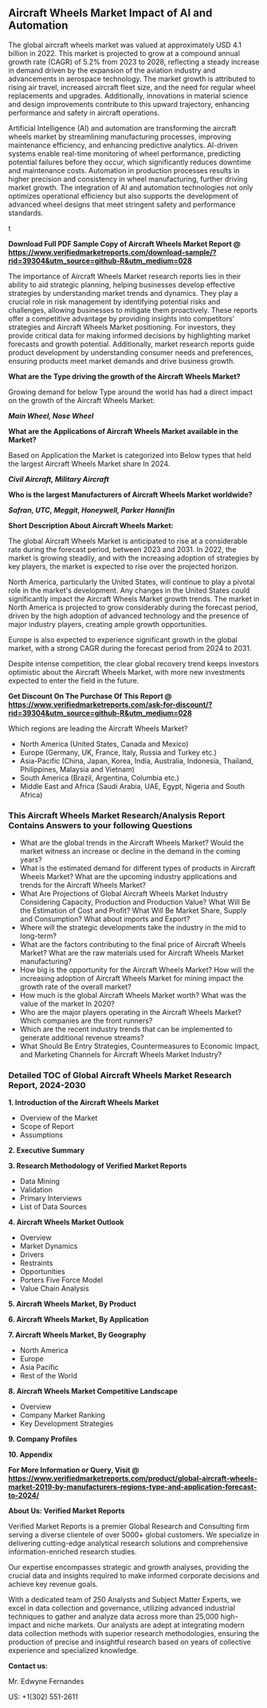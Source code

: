 <h2>Aircraft Wheels Market Impact of AI and Automation</h2><p>The global aircraft wheels market was valued at approximately USD 4.1 billion in 2022. This market is projected to grow at a compound annual growth rate (CAGR) of 5.2% from 2023 to 2028, reflecting a steady increase in demand driven by the expansion of the aviation industry and advancements in aerospace technology. The market growth is attributed to rising air travel, increased aircraft fleet size, and the need for regular wheel replacements and upgrades. Additionally, innovations in material science and design improvements contribute to this upward trajectory, enhancing performance and safety in aircraft operations.</p><p>Artificial Intelligence (AI) and automation are transforming the aircraft wheels market by streamlining manufacturing processes, improving maintenance efficiency, and enhancing predictive analytics. AI-driven systems enable real-time monitoring of wheel performance, predicting potential failures before they occur, which significantly reduces downtime and maintenance costs. Automation in production processes results in higher precision and consistency in wheel manufacturing, further driving market growth. The integration of AI and automation technologies not only optimizes operational efficiency but also supports the development of advanced wheel designs that meet stringent safety and performance standards.</p>t</p><p id="" class=""><strong>Download Full PDF Sample Copy of Aircraft Wheels Market Report @ <a href="https://www.verifiedmarketreports.com/download-sample/?rid=39304&utm_source=github-R&utm_medium=028" target="_blank">https://www.verifiedmarketreports.com/download-sample/?rid=39304&utm_source=github-R&utm_medium=028</a></strong></p><p>The importance of&nbsp;Aircraft Wheels Market research reports lies in their ability to aid strategic planning, helping businesses develop effective strategies by understanding market trends and dynamics. They play a crucial role in risk management by identifying potential risks and challenges, allowing businesses to mitigate them proactively. These reports offer a competitive advantage by providing insights into competitors' strategies and Aircraft Wheels Market positioning. For investors, they provide critical data for making informed decisions by highlighting market forecasts and growth potential. Additionally, market research reports guide product development by understanding consumer needs and preferences, ensuring products meet market demands and drive business growth.</p><p><strong>What are the&nbsp;Type driving the growth of the Aircraft Wheels Market?</strong></p><p id="" class="">Growing demand for below Type around the world has had a direct impact on the growth of the Aircraft Wheels Market:</p><em><strong>Main Wheel, Nose Wheel</strong></em></p><strong>What are the&nbsp;Applications&nbsp;of Aircraft Wheels Market available in the Market?</strong></p><p id="" class="">Based on Application the Market is categorized into Below types that held the largest Aircraft Wheels Market share In 2024.</p><em><strong>Civil Aircraft, Military Aircraft</strong></em></p><strong>Who is the largest Manufacturers of Aircraft Wheels Market worldwide?</strong></p><p><em><strong>Safran, UTC, Meggit, Honeywell, Parker Hannifin</strong></em></p><p id="" class=""><strong>Short Description About Aircraft Wheels Market:</strong></p><p>The global Aircraft Wheels Market is anticipated to rise at a considerable rate during the forecast period, between 2023 and 2031. In 2022, the market is growing steadily, and with the increasing adoption of strategies by key players, the market is expected to rise over the projected horizon.</p><p>North America, particularly the United States, will continue to play a pivotal role in the market's development. Any changes in the United States could significantly impact the Aircraft Wheels Market growth trends. The market in North America is projected to grow considerably during the forecast period, driven by the high adoption of advanced technology and the presence of major industry players, creating ample growth opportunities.</p><p>Europe is also expected to experience significant growth in the global market, with a strong CAGR during the forecast period from 2024 to 2031.</p><p>Despite intense competition, the clear global recovery trend keeps investors optimistic about the Aircraft Wheels Market, with more new investments expected to enter the field in the future.</p><p id="" class=""><strong>Get Discount On The Purchase Of This Report @ <a href="https://www.verifiedmarketreports.com/ask-for-discount/?rid=39304&utm_source=github-R&utm_medium=028" target="_blank">https://www.verifiedmarketreports.com/ask-for-discount/?rid=39304&utm_source=github-R&utm_medium=028</a></strong></p>Which regions are leading the Aircraft Wheels Market?</p><ul><li>North America (United States, Canada and Mexico)</li><li>Europe (Germany, UK, France, Italy, Russia and Turkey etc.)</li><li>Asia-Pacific (China, Japan, Korea, India, Australia, Indonesia, Thailand, Philippines, Malaysia and Vietnam)</li><li>South America (Brazil, Argentina, Columbia etc.)</li><li>Middle East and Africa (Saudi Arabia, UAE, Egypt, Nigeria and South Africa)</li></ul><h3 id="" class="">This Aircraft Wheels Market Research/Analysis Report Contains Answers to your following Questions</h3><ul><li>What are the global trends in the Aircraft Wheels Market? Would the market witness an increase or decline in the demand in the coming years?</li><li>What is the estimated demand for different types of products in Aircraft Wheels Market? What are the upcoming industry applications and trends for the Aircraft Wheels Market?</li><li>What Are Projections of Global Aircraft Wheels Market Industry Considering Capacity, Production and Production Value? What Will Be the Estimation of Cost and Profit? What Will Be Market Share, Supply and Consumption? What about imports and Export?</li><li>Where will the strategic developments take the industry in the mid to long-term?</li><li>What are the factors contributing to the final price of Aircraft Wheels Market? What are the raw materials used for Aircraft Wheels Market manufacturing?</li><li>How big is the opportunity for the Aircraft Wheels Market? How will the increasing adoption of Aircraft Wheels Market for mining impact the growth rate of the overall market?</li><li>How much is the global Aircraft Wheels Market worth? What was the value of the market In 2020?</li><li>Who are the major players operating in the Aircraft Wheels Market? Which companies are the front runners?</li><li>Which are the recent industry trends that can be implemented to generate additional revenue streams?</li><li>What Should Be Entry Strategies, Countermeasures to Economic Impact, and Marketing Channels for Aircraft Wheels Market Industry?</li></ul><h3 id="" class="">Detailed TOC of Global Aircraft Wheels Market Research Report, 2024-2030</h3><p id="" class=""><strong>1. Introduction of the Aircraft Wheels Market</strong></p><ul><li>Overview of the Market</li><li>Scope of Report</li><li>Assumptions</li></ul><p id="" class=""><strong>2. Executive Summary</strong></p><p id="" class=""><strong>3. Research Methodology of Verified Market Reports</strong></p><ul><li>Data Mining</li><li>Validation</li><li>Primary Interviews</li><li>List of Data Sources</li></ul><p id="" class=""><strong>4. Aircraft Wheels Market Outlook</strong></p><ul><li>Overview</li><li>Market Dynamics</li><li>Drivers</li><li>Restraints</li><li>Opportunities</li><li>Porters Five Force Model</li><li>Value Chain Analysis</li></ul><p id="" class=""><strong>5. Aircraft Wheels Market, By Product</strong></p><p id="" class=""><strong>6. Aircraft Wheels Market, By Application</strong></p><p id="" class=""><strong>7. Aircraft Wheels Market, By Geography</strong></p><ul><li>North America</li><li>Europe</li><li>Asia Pacific</li><li>Rest of the World</li></ul><p id="" class=""><strong>8. Aircraft Wheels Market Competitive Landscape</strong></p><ul><li>Overview</li><li>Company Market Ranking</li><li>Key Development Strategies</li></ul><p id="" class=""><strong>9. Company Profiles</strong></p><p id="" class=""><strong>10. Appendix</strong></p><p id="" class=""><strong>For More Information or Query, Visit @ <a href="https://www.verifiedmarketreports.com/product/global-aircraft-wheels-market-2019-by-manufacturers-regions-type-and-application-forecast-to-2024/" target="_blank">https://www.verifiedmarketreports.com/product/global-aircraft-wheels-market-2019-by-manufacturers-regions-type-and-application-forecast-to-2024/</a></strong></p><p id="" class=""><strong>About Us: Verified Market Reports</strong></p><p id="" class="">Verified Market Reports is a premier Global Research and Consulting firm serving a diverse clientele of over 5000+ global customers. We specialize in delivering cutting-edge analytical research solutions and comprehensive information-enriched research studies.</p><p id="" class="">Our expertise encompasses strategic and growth analyses, providing the crucial data and insights required to make informed corporate decisions and achieve key revenue goals.</p><p id="" class="">With a dedicated team of 250 Analysts and Subject Matter Experts, we excel in data collection and governance, utilizing advanced industrial techniques to gather and analyze data across more than 25,000 high-impact and niche markets. Our analysts are adept at integrating modern data collection methods with superior research methodologies, ensuring the production of precise and insightful research based on years of collective experience and specialized knowledge.</p><p id="" class=""><strong>Contact us:</strong></p><p id="" class="">Mr. Edwyne Fernandes</p><p id="" class="">US: +1(302) 551-2611</p>